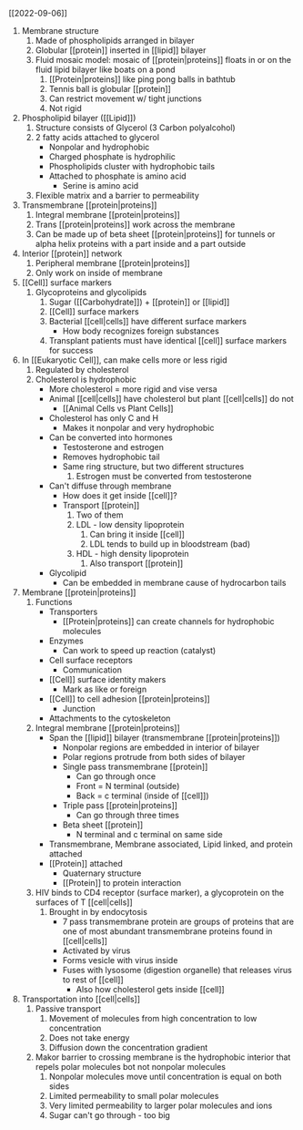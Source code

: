 [[2022-09-06]] 

1. Membrane structure
	1. Made of phospholipids arranged in bilayer 
	2. Globular [[protein]] inserted in [[lipid]] bilayer
	3. Fluid mosaic model: mosaic of [[protein|proteins]] floats in or on the fluid lipid bilayer like boats on a pond
		1. [[Protein|proteins]] like ping pong balls in bathtub 
		2. Tennis ball is globular [[protein]]
		3. Can restrict movement w/ tight junctions
		4. Not rigid
2. Phospholipid bilayer ([[Lipid]]) 
	1. Structure consists of Glycerol (3 Carbon polyalcohol)
	2. 2 fatty acids attached to glycerol
		- Nonpolar and hydrophobic
		- Charged phosphate is hydrophilic
		- Phospholipids cluster with hydrophobic tails
		- Attached to phosphate is amino acid 
			- Serine is amino acid
	3. Flexible matrix and a barrier to permeability
1. Transmembrane [[protein|proteins]]
	1. Integral membrane [[protein|proteins]]
	4. Trans [[protein|proteins]] work across the membrane
	5. Can be made up of beta sheet [[protein|proteins]] for tunnels or alpha helix proteins with a part inside and a part outside
2. Interior [[protein]] network
	1. Peripheral membrane [[protein|proteins]]
	2. Only work on inside of membrane
3. [[Cell]] surface markers
	1. Glycoproteins and glycolipids
		1. Sugar ([[Carbohydrate]]) + [[protein]] or [[lipid]]
		2. [[Cell]] surface markers
		3. Bacterial [[cell|cells]] have different surface markers
			- How body recognizes foreign substances
		4. Transplant patients must have identical [[cell]] surface markers for success
4. In [[Eukaryotic Cell]], can make cells more or less rigid
	1. Regulated by cholesterol
	2. Cholesterol is hydrophobic
		- More cholesterol = more rigid and vise versa
		- Animal [[cell|cells]] have cholesterol but plant [[cell|cells]] do not
			- [[Animal Cells vs Plant Cells]]
		- Cholesterol has only C and H
			- Makes it nonpolar and very hydrophobic
		- Can be converted into hormones
			- Testosterone and estrogen
			- Removes hydrophobic tail
			- Same ring structure, but two different structures
				1. Estrogen must be converted from testosterone
		- Can't diffuse through membrane
			- How does it get inside [[cell]]?
			- Transport [[protein]]
				1. Two of them
				2. LDL - low density lipoprotein
					1. Can bring it inside [[cell]]
					2. LDL tends to build up in bloodstream (bad)
				3. HDL -  high density lipoprotein
					1. Also transport [[protein]]
		- Glycolipid
			- Can be embedded in membrane cause of hydrocarbon tails
5. Membrane [[protein|proteins]]
	1. Functions
		- Transporters
			- [[Protein|proteins]] can create channels for hydrophobic molecules
		- Enzymes
			- Can work to speed up reaction (catalyst)
		- Cell surface receptors
			- Communication
		- [[Cell]] surface identity makers
			- Mark as like or foreign
		- [[Cell]] to cell adhesion [[protein|proteins]]
			- Junction
		- Attachments to the cytoskeleton
	2. Integral membrane [[protein|proteins]]
		- Span the [[lipid]] bilayer (transmembrane [[protein|proteins]])
			- Nonpolar regions are embedded in interior of bilayer
			- Polar regions protrude from both sides of bilayer
			- Single pass transmembrane [[protein]]
				- Can go through once
				- Front = N terminal (outside)
				- Back = c terminal (inside of [[cell]])
			- Triple pass [[protein|proteins]]
				- Can go through three times
			- Beta sheet [[protein]]
				- N terminal and c terminal on same side
		- Transmembrane, Membrane associated, Lipid linked, and protein attached
		- [[Protein]] attached
			- Quaternary structure
			- [[Protein]] to protein interaction
	3. HIV binds to CD4 receptor (surface marker), a glycoprotein on the surfaces of T [[cell|cells]]
		1. Brought in by endocytosis
			- 7 pass transmembrane protein are groups of proteins that are one of most abundant transmembrane proteins found in [[cell|cells]]
			- Activated by virus
			- Forms vesicle with virus inside
			- Fuses with lysosome (digestion organelle) that releases virus to rest of [[cell]]
				- Also how cholesterol gets inside [[cell]]
6. Transportation into [[cell|cells]]
	1. Passive transport
		1. Movement of molecules from high concentration to low concentration
		2. Does not take energy
		3. Diffusion down the concentration gradient
	2. Makor barrier to crossing membrane is the hydrophobic interior that repels polar molecules bot not nonpolar molecules
		1. Nonpolar molecules move until concentration is equal on both sides
		2. Limited permeability to small polar molecules
		3. Very limited permeability to larger polar molecules and ions
		4. Sugar can't go through - too big
